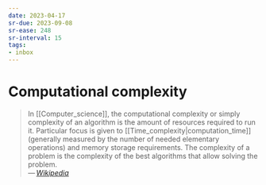 ```yaml
---
date: 2023-04-17
sr-due: 2023-09-08
sr-ease: 248
sr-interval: 15
tags:
- inbox
---
```


# Computational complexity

> In [[Computer_science]], the computational complexity or simply complexity of
> an algorithm is the amount of resources required to run it. Particular focus
> is given to [[Time_complexity|computation_time]](generally measured by the
> number of needed elementary operations) and memory storage requirements. The
> complexity of a problem is the complexity of the best algorithms that allow
> solving the problem.\
> — <cite>[Wikipedia](https://en.wikipedia.org/wiki/Computational_complexity)</cite>
